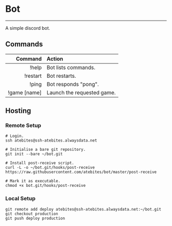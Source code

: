 # Bot #
-------

A simple discord bot.

## Commands ##

| Command      | Action                     |
|-------------:|:---------------------------|
| !help        | Bot lists commands.        |
| !restart     | Bot restarts.              |
| !ping        | Bot responds "pong".       |
| !game [name] | Launch the requested game. |

## Hosting ##

### Remote Setup ###

```
# Login.
ssh atebites@ssh-atebites.alwaysdata.net

# Initialise a bare git repository.
git init --bare ~/bot.git

# Install post-receive script.
curl -L -o ~/bot.git/hooks/post-receive https://raw.githubusercontent.com/atebites/bot/master/post-receive

# Mark it as executable.
chmod +x bot.git/hooks/post-receive
```

### Local Setup ###

```
git remote add deploy atebites@ssh-atebites.alwaysdata.net:~/bot.git
git checkout production
git push deploy production
```